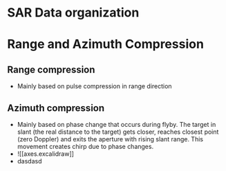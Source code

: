# SAR Data organization
# Range and Azimuth Compression
## Range compression
- Mainly based on pulse compression in range direction
## Azimuth compression
- Mainly based on phase change that occurs during flyby. The target in slant (the real distance to the target) gets closer, reaches closest point (zero Doppler) and exits the aperture with rising slant range. This movement creates chirp due to phase changes. 
- ![[axes.excalidraw]]
- dasdasd
